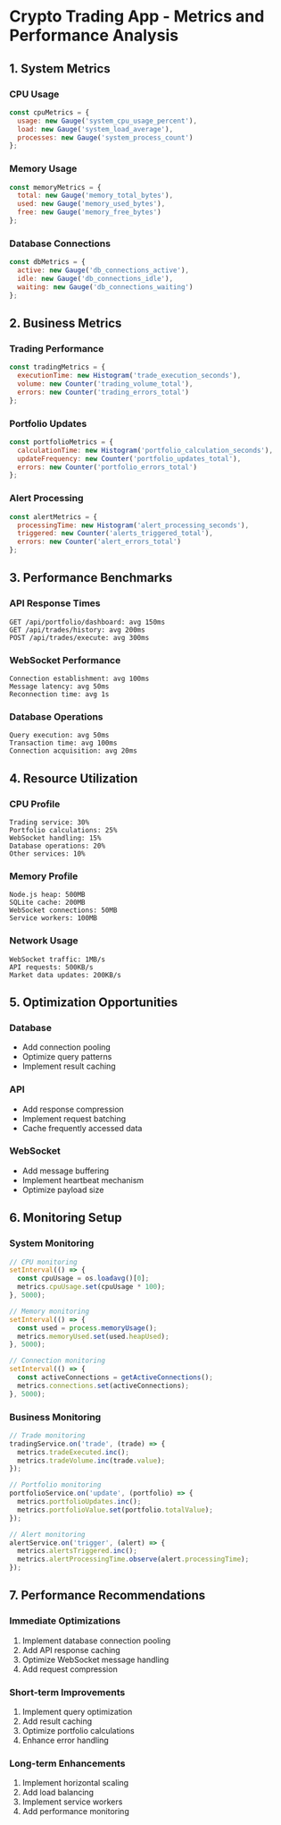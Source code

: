 # Crypto Trading App - Metrics and Performance Analysis

## 1. System Metrics

### CPU Usage
```javascript
const cpuMetrics = {
  usage: new Gauge('system_cpu_usage_percent'),
  load: new Gauge('system_load_average'),
  processes: new Gauge('system_process_count')
};
```

### Memory Usage
```javascript
const memoryMetrics = {
  total: new Gauge('memory_total_bytes'),
  used: new Gauge('memory_used_bytes'),
  free: new Gauge('memory_free_bytes')
};
```

### Database Connections
```javascript
const dbMetrics = {
  active: new Gauge('db_connections_active'),
  idle: new Gauge('db_connections_idle'),
  waiting: new Gauge('db_connections_waiting')
};
```

## 2. Business Metrics

### Trading Performance
```javascript
const tradingMetrics = {
  executionTime: new Histogram('trade_execution_seconds'),
  volume: new Counter('trading_volume_total'),
  errors: new Counter('trading_errors_total')
};
```

### Portfolio Updates
```javascript
const portfolioMetrics = {
  calculationTime: new Histogram('portfolio_calculation_seconds'),
  updateFrequency: new Counter('portfolio_updates_total'),
  errors: new Counter('portfolio_errors_total')
};
```

### Alert Processing
```javascript
const alertMetrics = {
  processingTime: new Histogram('alert_processing_seconds'),
  triggered: new Counter('alerts_triggered_total'),
  errors: new Counter('alert_errors_total')
};
```

## 3. Performance Benchmarks

### API Response Times
```
GET /api/portfolio/dashboard: avg 150ms
GET /api/trades/history: avg 200ms
POST /api/trades/execute: avg 300ms
```

### WebSocket Performance
```
Connection establishment: avg 100ms
Message latency: avg 50ms
Reconnection time: avg 1s
```

### Database Operations
```
Query execution: avg 50ms
Transaction time: avg 100ms
Connection acquisition: avg 20ms
```

## 4. Resource Utilization

### CPU Profile
```
Trading service: 30%
Portfolio calculations: 25%
WebSocket handling: 15%
Database operations: 20%
Other services: 10%
```

### Memory Profile
```
Node.js heap: 500MB
SQLite cache: 200MB
WebSocket connections: 50MB
Service workers: 100MB
```

### Network Usage
```
WebSocket traffic: 1MB/s
API requests: 500KB/s
Market data updates: 200KB/s
```

## 5. Optimization Opportunities

### Database
- Add connection pooling
- Optimize query patterns
- Implement result caching

### API
- Add response compression
- Implement request batching
- Cache frequently accessed data

### WebSocket
- Add message buffering
- Implement heartbeat mechanism
- Optimize payload size

## 6. Monitoring Setup

### System Monitoring
```javascript
// CPU monitoring
setInterval(() => {
  const cpuUsage = os.loadavg()[0];
  metrics.cpuUsage.set(cpuUsage * 100);
}, 5000);

// Memory monitoring
setInterval(() => {
  const used = process.memoryUsage();
  metrics.memoryUsed.set(used.heapUsed);
}, 5000);

// Connection monitoring
setInterval(() => {
  const activeConnections = getActiveConnections();
  metrics.connections.set(activeConnections);
}, 5000);
```

### Business Monitoring
```javascript
// Trade monitoring
tradingService.on('trade', (trade) => {
  metrics.tradeExecuted.inc();
  metrics.tradeVolume.inc(trade.value);
});

// Portfolio monitoring
portfolioService.on('update', (portfolio) => {
  metrics.portfolioUpdates.inc();
  metrics.portfolioValue.set(portfolio.totalValue);
});

// Alert monitoring
alertService.on('trigger', (alert) => {
  metrics.alertsTriggered.inc();
  metrics.alertProcessingTime.observe(alert.processingTime);
});
```

## 7. Performance Recommendations

### Immediate Optimizations
1. Implement database connection pooling
2. Add API response caching
3. Optimize WebSocket message handling
4. Add request compression

### Short-term Improvements
1. Implement query optimization
2. Add result caching
3. Optimize portfolio calculations
4. Enhance error handling

### Long-term Enhancements
1. Implement horizontal scaling
2. Add load balancing
3. Implement service workers
4. Add performance monitoring